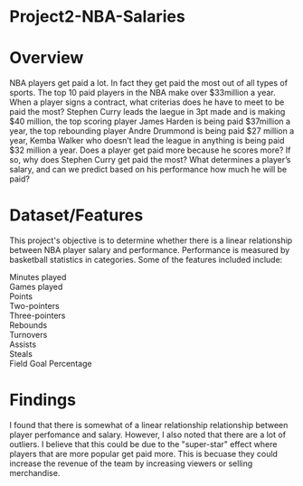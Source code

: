 # Project2-NBA-Salaries

# Overview

NBA players get paid a lot. In fact they get paid the most out of all types of sports. The top 10 paid players in the NBA make over $33million a year.  When a player signs a contract, what criterias does he have to meet to be paid the most? Stephen Curry leads the laegue in 3pt made and is making $40 million, the top scoring player James Harden is being paid $37million a year, the top rebounding player Andre Drummond is being paid $27 million a year, Kemba Walker who doesn’t lead the league in anything is being paid $32 million a year. Does a player get paid more because he scores more?  If so, why does Stephen Curry get paid the most? What determines a player’s salary, and can we predict based on his performance how much he will be paid?   

# Dataset/Features

This project's objective is to determine whether there is a linear relationship between NBA player salary and performance. Performance is measured by basketball statistics in categories. Some of the features included include:  

Minutes played  
Games played  
Points  
Two-pointers  
Three-pointers  
Rebounds  
Turnovers  
Assists  
Steals  
Field Goal Percentage

# Findings

I found that there is somewhat of a linear relationship relationship between player perfomance and salary. However, I also noted that there are a lot of outliers. I believe that this could be due to the "super-star" effect where players that are more popular get paid more. This is becuase they could increase the revenue of the team by increasing viewers or selling merchandise. 
